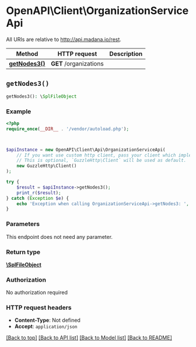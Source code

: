 # OpenAPI\Client\OrganizationServiceApi

All URIs are relative to http://api.madana.io/rest.

Method | HTTP request | Description
------------- | ------------- | -------------
[**getNodes3()**](OrganizationServiceApi.md#getNodes3) | **GET** /organizations | 


## `getNodes3()`

```php
getNodes3(): \SplFileObject
```



### Example

```php
<?php
require_once(__DIR__ . '/vendor/autoload.php');



$apiInstance = new OpenAPI\Client\Api\OrganizationServiceApi(
    // If you want use custom http client, pass your client which implements `GuzzleHttp\ClientInterface`.
    // This is optional, `GuzzleHttp\Client` will be used as default.
    new GuzzleHttp\Client()
);

try {
    $result = $apiInstance->getNodes3();
    print_r($result);
} catch (Exception $e) {
    echo 'Exception when calling OrganizationServiceApi->getNodes3: ', $e->getMessage(), PHP_EOL;
}
```

### Parameters

This endpoint does not need any parameter.

### Return type

[**\SplFileObject**](../Model/\SplFileObject.md)

### Authorization

No authorization required

### HTTP request headers

- **Content-Type**: Not defined
- **Accept**: `application/json`

[[Back to top]](#) [[Back to API list]](../../README.md#endpoints)
[[Back to Model list]](../../README.md#models)
[[Back to README]](../../README.md)
